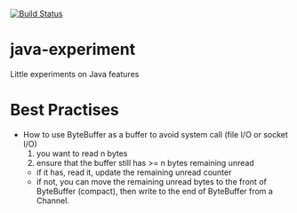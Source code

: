 [![Build Status][travis-img]][travis]

# java-experiment
Little experiments on Java features


# Best Practises
- How to use ByteBuffer as a buffer to avoid system call (file I/O or socket I/O)
  1. you want to read n bytes
  2. ensure that the buffer still has >= n bytes remaining unread
    - if it has, read it, update the remaining unread counter
    - if not, you can move the remaining unread bytes to the front of ByteBuffer (compact), then write to the end of ByteBuffer from a Channel.

[travis]: https://travis-ci.org/keweishang/java-experiment
[travis-img]: https://travis-ci.org/keweishang/java-experiment.svg?branch=master
